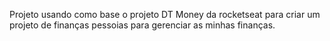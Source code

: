 Projeto usando como base o projeto DT Money da rocketseat para criar um projeto de finanças pessoias para gerenciar as minhas finanças.
